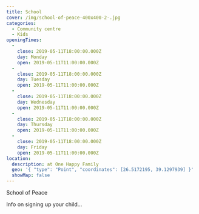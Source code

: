 ```yaml
---
title: School
cover: /img/school-of-peace-400x400-2-.jpg
categories:
  - Community centre
  - Kids
openingTimes:
  - 
    close: 2019-05-11T18:00:00.000Z
    day: Monday
    open: 2019-05-11T11:00:00.000Z
  - 
    close: 2019-05-11T18:00:00.000Z
    day: Tuesday
    open: 2019-05-11T11:00:00.000Z
  - 
    close: 2019-05-11T18:00:00.000Z
    day: Wednesday
    open: 2019-05-11T11:00:00.000Z
  - 
    close: 2019-05-11T18:00:00.000Z
    day: Thursday
    open: 2019-05-11T11:00:00.000Z
  - 
    close: 2019-05-11T18:00:00.000Z
    day: Friday
    open: 2019-05-11T11:00:00.000Z
location:
  description: at One Happy Family
  geo: '{ "type": "Point", "coordinates": [26.5172195, 39.1297939] }'
  showMap: false
---
```


School of Peace

Info on signing up your child...